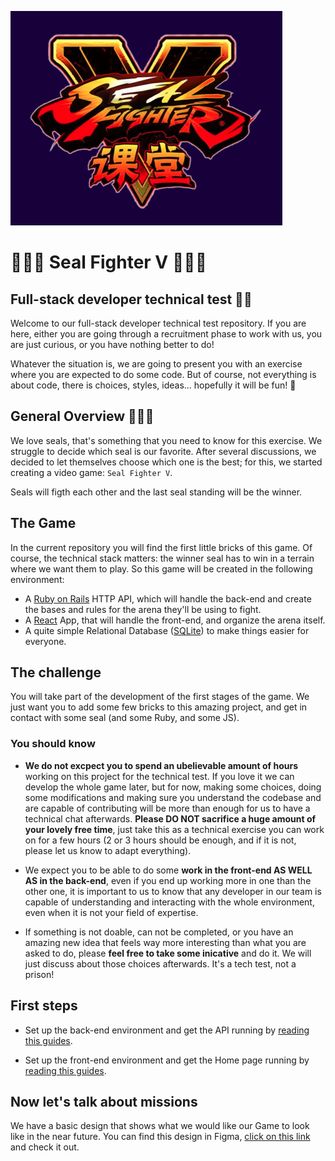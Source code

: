 ![Seal fighter V](/front/public/logo-design.png)

# 🦭🦭🦭 Seal Fighter V 🦭🦭🦭

## Full-stack developer technical test 👨‍💻

Welcome to our full-stack developer technical test repository. If you are here, either you are going through a recruitment phase to work with us, you are just curious, or you have nothing better to do!

Whatever the situation is, we are going to present you with an exercise where you are expected to do some code. But of course, not everything is about code, there is choices, styles, ideas... hopefully it will be fun! 🥳

## General Overview 🦭🦭🦭

We love seals, that's something that you need to know for this exercise. We struggle to decide which seal is our favorite. After several discussions, we decided to let themselves choose which one is the best; for this, we started creating a video game: `Seal Fighter V`.

Seals will figth each other and the last seal standing will be the winner.

## The Game

In the current repository you will find the first little bricks of this game. Of course, the technical stack matters: the winner seal has to win in a terrain where we want them to play. So this game will be created in the following environment:

- A [Ruby on Rails](https://rubyonrails.org/) HTTP API, which will handle the back-end and create the bases and rules for the arena they'll be using to fight.
- A [React](https://reactjs.org/) App, that will handle the front-end, and organize the arena itself.
- A quite simple Relational Database ([SQLite](https://www.sqlite.org)) to make things easier for everyone.

## The challenge

You will take part of the development of the first stages of the game. We just want you to add some few bricks to this amazing project, and get in contact with some seal (and some Ruby, and some JS).

### You should know

- **We do not excpect you to spend an ubelievable amount of hours** working on this project for the technical test. If you love it we can develop the whole game later, but for now, making some choices, doing some modifications and making sure you understand the codebase and are capable of contributing will be more than enough for us to have a technical chat afterwards. **Please DO NOT sacrifice a huge amount of your lovely free time**, just take this as a technical exercise you can work on for a few hours (2 or 3 hours should be enough, and if it is not, please let us know to adapt everything).

- We expect you to be able to do some **work in the front-end AS WELL AS in the back-end**, even if you end up working more in one than the other one, it is important to us to know that any developer in our team is capable of understanding and interacting with the whole environment, even when it is not your field of expertise.

- If something is not doable, can not be completed, or you have an amazing new idea that feels way more interesting than what you are asked to do, please **feel free to take some inicative** and do it. We will just discuss about those choices afterwards. It's a tech test, not a prison!

## First steps

- Set up the back-end environment and get the API running by [reading this guides]('/api').

- Set up the front-end environment and get the Home page running by [reading this guides]('/front').

## Now let's talk about missions

We have a basic design that shows what we would like our Game to look like in the near future. You can find this design in Figma, [click on this link](https://www.figma.com/file/1F1hraYvSAN7vzhd4e5iMU/Seal-Fighter-V?node-id=0%3A1) and check it out.
